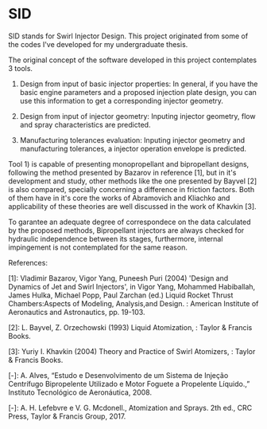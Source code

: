 # SID
SID stands for Swirl Injector Design. This project originated from some of the codes I've developed for my undergraduate thesis.


The original concept of the software developed in this project contemplates 3 tools.

1) Design from input of basic injector properties:
  In general, if you have the basic engine parameters and a proposed injection plate design, you can use this information to get a corresponding injector geometry.

2) Design from input of injector geometry:
  Inputing injector geometry, flow and spray characteristics are predicted.
  
3) Manufacturing tolerances evaluation:
  Inputing injector geometry and manufacturing tolerances, a injector operation envelope is predicted.
  
  
Tool 1) is capable of presenting monopropellant and bipropellant designs, following the method presented by Bazarov in reference [1], but in it's development and study, other methods like the one presented by Bayvel [2] is also compared, specially concerning a difference in friction factors. Both of them have in it's core the works of Abramovich and Kliachko and applicability of these theories are well discussed in the work of Khavkin [3].

To garantee an adequate degree of correspondece on the data calculated by the proposed methods, Bipropellant injectors are always checked for hydraulic independence between its stages, furthermore, internal impingement is not contemplated for the same reason.



References:

[1]: Vladimir Bazarov, Vigor Yang, Puneesh Puri (2004) 'Design and Dynamics of Jet and Swirl Injectors', in Vigor Yang, Mohammed Habiballah, James Hulka, Michael Popp, Paul Zarchan (ed.) Liquid Rocket Thrust Chambers:Aspects of Modeling, Analysis,and Design. : American Institute of Aeronautics and Astronautics, pp. 19-103.

[2]: L. Bayvel, Z. Orzechowski (1993) Liquid Atomization, : Taylor & Francis Books.

[3]: Yuriy I. Khavkin (2004) Theory and Practice of Swirl Atomizers, : Taylor & Francis Books.

[-]: A.  Alves,  “Estudo  e  Desenvolvimento  de  um  Sistema  de  Injeção  Centrífugo Bipropelente  Utilizado  e  Motor  Foguete  a  Propelente  Líquido.,”  Instituto Tecnológico de Aeronáutica, 2008.

[-]: A. H. Lefebvre e V. G. Mcdonell., Atomization and Sprays. 2th ed., CRC Press, Taylor & Francis Group, 2017. 
